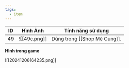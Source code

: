 ```yaml
---
tags:
  - item
---
```


| ID  | Hình Ảnh     | Tính năng sử dụng            |
| --- | ------------ | ---------------------------- |
| 49  | ![[49c.png]] | Dùng trong [[Shop Mê Cung]]. |
**Hình trong game**

![[20241206164235.png]]
